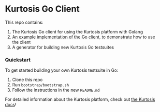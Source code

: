 Kurtosis Go Client
==================
This repo contains:

1. The Kurtosis Go client for using the Kurtosis platform with Golang
2. [An example implementation of the Go client](./testsuite), to demonstrate how to use the client
3. A generator for building new Kurtosis Go testsuites

### Quickstart
To get started building your own Kurtosis testsuite in Go:

1. Clone this repo
2. Run `bootstrap/bootstrap.sh`
3. Follow the instructions in the new `README.md`

For detailed information about the Kurtosis platform, check out [the Kurtosis docs](https://github.com/kurtosis-tech/kurtosis-docs)!
